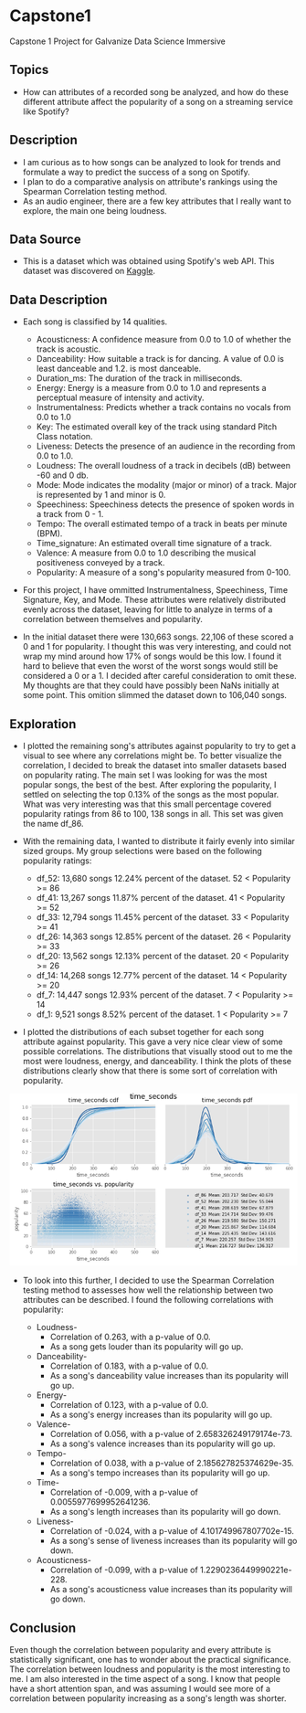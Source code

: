 # Capstone1

Capstone 1 Project for Galvanize Data Science Immersive

## Topics

- How can attributes of a recorded song be analyzed, and how do these different attribute affect the popularity of a song on a streaming service like Spotify?

## Description

- I am curious as to how songs can be analyzed to look for trends and formulate a way to predict the success of a song on Spotify.
- I plan to do a comparative analysis on attribute's rankings using the Spearman Correlation testing method.
- As an audio engineer, there are a few key attributes that I really want to explore, the main one being loudness.

## Data Source

- This is a dataset which was obtained using Spotify's web API.  This dataset was discovered on [Kaggle](https://www.kaggle.com/tomigelo/spotify-audio-features/home?select=SpotifyAudioFeaturesNov2018.csv "Title").

## Data Description

- Each song is classified by 14 qualities.
    - Acousticness: A confidence measure from 0.0 to 1.0 of whether the track is acoustic.
    - Danceability: How suitable a track is for dancing. A value of 0.0 is least danceable and 1.2. is most danceable.
	- Duration_ms: The duration of the track in milliseconds.
    - Energy: Energy is a measure from 0.0 to 1.0 and represents a perceptual measure of intensity and activity.
	- Instrumentalness: Predicts whether a track contains no vocals from 0.0 to 1.0
    - Key: The estimated overall key of the track using standard Pitch Class notation.
	- Liveness: Detects the presence of an audience in the recording from 0.0 to 1.0.
    - Loudness: The overall loudness of a track in decibels (dB) between -60 and 0 db.
	- Mode: Mode indicates the modality (major or minor) of a track. Major is represented by 1 and minor is 0.
	- Speechiness: Speechiness detects the presence of spoken words in a track from 0 - 1.
	- Tempo: The overall estimated tempo of a track in beats per minute (BPM).
	- Time_signature: An estimated overall time signature of a track.
	- Valence: A measure from 0.0 to 1.0 describing the musical positiveness conveyed by a track.
	- Popularity: A measure of a song's popularity measured from 0-100.

- For this project, I have ommitted Instrumentalness, Speechiness, Time Signature, Key, and Mode.  These attributes were relatively distributed evenly across the dataset, leaving for little to analyze in terms of a correlation between themselves and popularity.

- In the initial dataset there were 130,663 songs.  22,106 of these scored a 0 and 1 for popularity.  I thought this was very interesting, and could not wrap my mind around how 17% of songs would be this low.  I found it hard to believe that even the worst of the worst songs would still be considered a 0 or a 1.  I decided after careful consideration to omit these.  My thoughts are that they could have possibly been NaNs initially at some point.  This omition slimmed the dataset down to 106,040 songs.

## Exploration

- I plotted the remaining song's attributes against popularity to try to get a visual to see where any correlations might be.  To better visualize the correlation, I decided to break the dataset into smaller datasets based on popularity rating.  The main set I was looking for was the most popular songs, the best of the best.  After exploring the popularity, I settled on selecting the top 0.13% of the songs as the most popular.  What was very interesting was that this small percentage covered popularity ratings from 86 to 100, 138 songs in all.  This set was given the name df_86.

- With the remaining data, I wanted to distribute it fairly evenly into similar sized groups.  My group selections were based on the following popularity ratings:
    -   df_52:  13,680 songs
        12.24% percent of the dataset.   52 < Popularity >= 86
    -   df_41:  13,267 songs
        11.87% percent of the dataset.   41 < Popularity >= 52
    -   df_33:  12,794 songs
        11.45% percent of the dataset.   33 < Popularity >= 41
    -   df_26:  14,363 songs
        12.85% percent of the dataset.    26 < Popularity >= 33
    -   df_20:  13,562 songs
        12.13% percent of the dataset.     20 < Popularity >= 26
    -   df_14:  14,268 songs
        12.77% percent of the dataset.    14 < Popularity >= 20
    -   df_7:   14,447 songs
        12.93% percent of the dataset.   7 < Popularity >= 14
    -   df_1:    9,521 songs
        8.52% percent of the dataset.   1 < Popularity >= 7

- I plotted the distributions of each subset together for each song attribute against popularity.  This gave a very nice clear view of some possible correlations.  The distributions that visually stood out to me the most were loudness, energy, and danceability.  I think the plots of these distributions clearly show that there is some sort of correlation with popularity.


![time_seconds](/images/time_seconds.png)


- To look into this further, I decided to use the Spearman Correlation testing method to assesses how well the relationship between two attributes can be described.  I found the following correlations with popularity:

    - Loudness-
        - Correlation of 0.263, with a p-value of 0.0.
        - As a song gets louder than its popularity will go up.
    - Danceability-
        - Correlation of 0.183, with a p-value of 0.0.
        - As a song's danceability value increases than its popularity will go up.
    - Energy-
        - Correlation of 0.123, with a p-value of 0.0.
        - As a song's energy increases than its popularity will go up.
    - Valence-
        - Correlation of 0.056, with a p-value of 2.658326249179174e-73.
        - As a song's valence increases than its popularity will go up.
    - Tempo-
        - Correlation of 0.038, with a p-value of 2.185627825374629e-35.
        - As a song's tempo increases than its popularity will go up.
    - Time-
        - Correlation of -0.009, with a p-value of 0.0055977699952641236.
        - As a song's length increases than its popularity will go down.
    - Liveness-
        - Correlation of -0.024, with a p-value of 4.101749967807702e-15.
        - As a song's sense of liveness increases than its popularity will go down.
    - Acousticness-
        - Correlation of -0.099, with a p-value of 1.2290236449990221e-228.
        - As a song's acousticness value increases than its popularity will go down.

## Conclusion

Even though the correlation between popularity and every attribute is statistically significant, one has to wonder about the practical significance. The correlation between loudness and popularity is the most interesting to me. I am also interested in the time aspect of a song. I know that people have a short attention span, and was assuming I would see more of a correlation between popularity increasing as a song's length was shorter.
